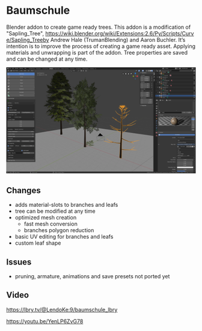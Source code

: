 # Baumschule
Blender addon to create game ready trees. This addon is a modification of "Sapling_Tree", https://wiki.blender.org/wiki/Extensions:2.6/Py/Scripts/Curve/Sapling_Treeby Andrew Hale (TrumanBlending) and Aaron Buchler.
It’s intention is to improve the process of creating a game ready asset. Applying materials and unwrapping is part of the addon. Tree properties are saved and can be changed at any time.


![image Info](./images/screenshot3.png "Screenshot")


## Changes
* adds material-slots to branches and leafs
* tree can be modified at any time
* optimized mesh creation
    * fast mesh conversion
    * branches polygon reduction
* basic UV editing for branches and leafs
* custom leaf shape
## Issues
* pruning, armature, animations and save presets not ported yet
## Video
https://lbry.tv/@LendoKe:9/baumschule_lbry

https://youtu.be/YenLP6ZvG78
